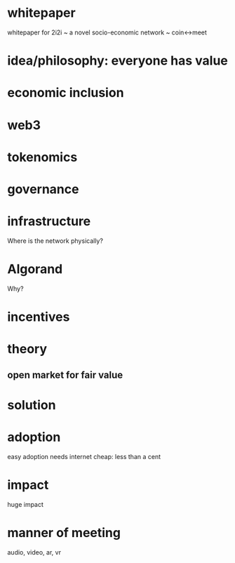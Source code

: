# whitepaper
whitepaper for 2i2i ~ a novel socio-economic network ~ coin&lt;->meet

# idea/philosophy: everyone has value

# economic inclusion

# web3

# tokenomics

# governance

# infrastructure

Where is the network physically?

# Algorand

Why?

# incentives

# theory

## open market for fair value

# solution

# adoption

easy adoption
needs internet
cheap: less than a cent

# impact

huge impact

# manner of meeting

audio, video, ar, vr
